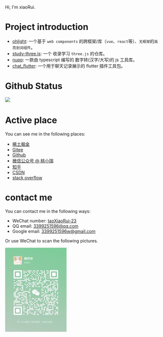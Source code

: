 

Hi, I'm xiaoRui.

# Project introduction

- [ohlight](https://github.com/xiaorui-23/ohlight): 一个基于 `web components` 的跨框架/库（`vue`、`react`等）、`无框架`的`高亮划词组件`。
- [study-three.js](https://github.com/xiaorui-23/study-three.js): 一个 收录学习 `three.js` 的仓库。
- [nupp](https://github.com/xiaorui-23/nupp): 一款由 typescript 编写的 数字转(汉字/大写)的 js 工具库。 
- [chat_flutter](https://github.com/xiaorui-23/flutter_chat.git): 一个用于聊天记录展示的 flutter 插件工具包。 

# Github Status

![](https://camo.githubusercontent.com/d918dd995a540eb1920c0a74f033a6a51ee0a65c51f9b369a15f8da2cda62b31/68747470733a2f2f6769746875622d726561646d652d61637469766974792d67726170682e6379636c69632e6170702f67726170683f757365726e616d653d7869616f7275692d3233267468656d653d676974687562)
<!-- ![](https://github-readme-activity-graph.cyclic.app/graph?username=xiaorui-23&theme=github) -->

# Active place

You can see me in the following places:

- [稀土掘金](https://juejin.cn/user/1196739061361437)
- [Gitee](https://gitee.com/xiaorui-23)
- [Github](https://github.com/xiaorui-23)
- [微信公众号 @ 桃小瑞]()
- [知乎](https://www.zhihu.com/people/74-84-16-57)
- [CSDN](https://blog.csdn.net/qq_44500360)
- [stack overflow](https://stackoverflow.com/users/21500078/xiao-rui)

# contact me

You can contact me in the following ways:

- WeChat number: [taoXiaoRui-23]()
- QQ email: 3399251596@qq.com
- Google email: 3399251596w@gmail.com

Or use WeChat to scan the following pictures.

<img src="https://github.com/xiaorui-23/xiaorui-23/blob/master/Wechat.jpeg" width="200" height="273"></img>
